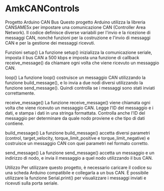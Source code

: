 # AmkCANControls
Progetto Arduino CAN Bus
Questo progetto Arduino utilizza la libreria CANSAME5x per impostare una comunicazione CAN (Controller Area Network).
Il codice definisce diverse variabili per l'invio e la ricezione di messaggi CAN, nonché funzioni per la costruzione e l'invio di messaggi CAN e per la gestione dei messaggi ricevuti.

Funzioni
setup()
La funzione setup() inizializza la comunicazione seriale, 
imposta il bus CAN a 500 kbps e imposta una funzione di callback receive_message() da chiamare ogni volta che viene ricevuto un messaggio CAN.

loop()
La funzione loop() costruisce un messaggio CAN utilizzando la funzione build_message(),
e lo invia a due nodi diversi utilizzando la funzione send_message(). Quindi controlla se i messaggi sono stati inviati correttamente.

receive_message()
La funzione receive_message() viene chiamata ogni volta che viene ricevuto un messaggio CAN. 
Legge l'ID del messaggio e i dati, e stampa i dati in una stringa formattata. Controlla anche l'ID del messaggio per determinare da quale nodo proviene e che tipo di dati contiene.

build_message()
La funzione build_message() accetta diversi parametri (control, target_velocity, torque_limit_positive e torque_limit_negative) 
e costruisce un messaggio CAN con quei parametri nel formato corretto.

send_message()
La funzione send_message() accetta un messaggio e un indirizzo di nodo, e invia il messaggio a quel nodo utilizzando il bus CAN.

Utilizzo
Per utilizzare questo progetto, è necessario caricare il codice su una scheda Arduino compatibile e collegarla a un bus CAN. 
È possibile utilizzare la funzione Serial.print() per visualizzare i messaggi inviati e ricevuti sulla porta seriale.